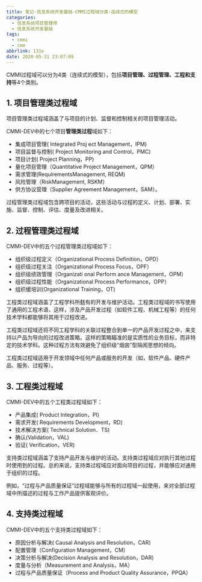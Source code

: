 ```yaml
---
title: 笔记-信息系统开发基础-CMMI过程域分类-连续式的模型
categories:
  - 信息系统项目管理师
  - 信息系统开发基础
tags:
  - cmmi
  - cmm
abbrlink: 131e
date: 2020-05-31 23:07:09
---
```


CMMI过程域可以分为4类（连续式的模型），包括**项目管理、过程管理、工程和支持**等4个类别。

<!-- more -->

## 1. 项目管理类过程域

项目管理类过程域涵盖了与项目的计划、监督和控制相关的项目管理活动。

CMMI-DEV中的七个项目**管理类过程**域如下：

- 集成项目管理( Integrated Proj ect Management，IPM)
- 项目监督与控制( Project Monitoring and Control，PMC)
- 项目计划( Project Planning，PP)
- 量化项目管理（Quantitative Project Management，QPM）
- 需求管理(RequirementsManagement, REQM)
- 风险管理（RiskManagement, RSKM）
- 供方协议营理（Supplier Agreement Management，SAM）。

过程管理类过程域包含跨项目的活动，这些活动与过程的定义、计划、部署、实施、监督、控制、评估、度量及改进相关。

## 2. 过程管理类过程域

CMMI-DEV中的五个过程管理类过程域如下：

- 组织级过程定义（Organizational Process Definition，OPD）
- 组织级过程关注（Organizational Process Focus，OPF）
- 组织级绩效管理（Organizati onal  Perform ance  Management，OPM）
- 组织级过程性能（Organizational Process Performance，OPP）
- 组织缓培训(Organizational Training，OT)

工程类过程域涵盖了工程学科所麸有的开发与维护活动。工程类过程域的书写使用了通用的工程术语，这样，涉及产品开发过程（如软件工程、机械工程等）的任何技术学科都能够将其用于过程改进。

工程类过程域还将不同工程学科的关联过程整合到单一的产品开发过程之中，来支持以产品为导向的过程改进策略。这样的策略瞄准的是实质性的业务目标，而非特定的技术学科。这种过程方法有效避免了组织级“烟囱”型隔阂思想的倾向。

工程类过程域适用于开发领域中任何产品或服务的开发（如，软件产品、硬件产品、服务、过程等）。

## 3. 工程类过程域

CMMI-DEV中的五个工程类过程域如下：

- 产品集成( Product Integration，PI)
- 需求开发( Requirements Development，RD)
- 技术解决方案( Technical Solution．TS)
- 确认(Validation，VAL)
- 验证( Verification，VER)

支持类过程域涵盖了支持产品开发与维护的活动。支持类过程域应对执行其他过程时使用到的过程。总的来说，支持类过程域应对面向项目的过程，并能够应对通用于组织的过程。

例如，“过程与产品质量保证”过程域能够与所有的过程域一起使用，来对全部过程域中所描述的过程与工作产品提供客观评价。

## 4. 支持类过程域

CMMI-DEV中的五个支持类过程域如下：

- 原因分析与解决( Causal Analysis and Resolution，CAR)
- 配置管理（Configuration Management，CM）
- 决策分析与解决(Decision Analysis and Resolution，DAR)
- 度量与分析（Measurement and Analysis，MA）
- 过程与产品质量保证（Process and Product Quality Assurance，PPQA）
